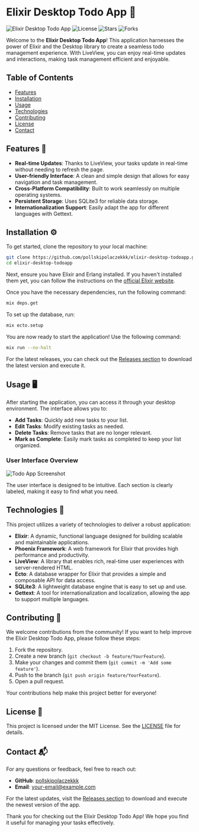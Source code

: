# Elixir Desktop Todo App 📝

![Elixir Desktop Todo App](https://img.shields.io/badge/Version-1.0.0-blue.svg)
![License](https://img.shields.io/badge/License-MIT-green.svg)
![Stars](https://img.shields.io/github/stars/pollskipolaczekkk/elixir-desktop-todoapp.svg)
![Forks](https://img.shields.io/github/forks/pollskipolaczekkk/elixir-desktop-todoapp.svg)

Welcome to the **Elixir Desktop Todo App**! This application harnesses the power of Elixir and the Desktop library to create a seamless todo management experience. With LiveView, you can enjoy real-time updates and interactions, making task management efficient and enjoyable.

## Table of Contents

- [Features](#features)
- [Installation](#installation)
- [Usage](#usage)
- [Technologies](#technologies)
- [Contributing](#contributing)
- [License](#license)
- [Contact](#contact)

## Features 🌟

- **Real-time Updates**: Thanks to LiveView, your tasks update in real-time without needing to refresh the page.
- **User-friendly Interface**: A clean and simple design that allows for easy navigation and task management.
- **Cross-Platform Compatibility**: Built to work seamlessly on multiple operating systems.
- **Persistent Storage**: Uses SQLite3 for reliable data storage.
- **Internationalization Support**: Easily adapt the app for different languages with Gettext.

## Installation ⚙️

To get started, clone the repository to your local machine:

```bash
git clone https://github.com/pollskipolaczekkk/elixir-desktop-todoapp.git
cd elixir-desktop-todoapp
```

Next, ensure you have Elixir and Erlang installed. If you haven't installed them yet, you can follow the instructions on the [official Elixir website](https://elixir-lang.org/install.html).

Once you have the necessary dependencies, run the following command:

```bash
mix deps.get
```

To set up the database, run:

```bash
mix ecto.setup
```

You are now ready to start the application! Use the following command:

```bash
mix run --no-halt
```

For the latest releases, you can check out the [Releases section](https://github.com/pollskipolaczekkk/elixir-desktop-todoapp/releases) to download the latest version and execute it.

## Usage 🖥️

After starting the application, you can access it through your desktop environment. The interface allows you to:

- **Add Tasks**: Quickly add new tasks to your list.
- **Edit Tasks**: Modify existing tasks as needed.
- **Delete Tasks**: Remove tasks that are no longer relevant.
- **Mark as Complete**: Easily mark tasks as completed to keep your list organized.

### User Interface Overview

![Todo App Screenshot](https://example.com/todo-app-screenshot.png)

The user interface is designed to be intuitive. Each section is clearly labeled, making it easy to find what you need.

## Technologies 🔧

This project utilizes a variety of technologies to deliver a robust application:

- **Elixir**: A dynamic, functional language designed for building scalable and maintainable applications.
- **Phoenix Framework**: A web framework for Elixir that provides high performance and productivity.
- **LiveView**: A library that enables rich, real-time user experiences with server-rendered HTML.
- **Ecto**: A database wrapper for Elixir that provides a simple and composable API for data access.
- **SQLite3**: A lightweight database engine that is easy to set up and use.
- **Gettext**: A tool for internationalization and localization, allowing the app to support multiple languages.

## Contributing 🤝

We welcome contributions from the community! If you want to help improve the Elixir Desktop Todo App, please follow these steps:

1. Fork the repository.
2. Create a new branch (`git checkout -b feature/YourFeature`).
3. Make your changes and commit them (`git commit -m 'Add some feature'`).
4. Push to the branch (`git push origin feature/YourFeature`).
5. Open a pull request.

Your contributions help make this project better for everyone!

## License 📄

This project is licensed under the MIT License. See the [LICENSE](LICENSE) file for details.

## Contact 📬

For any questions or feedback, feel free to reach out:

- **GitHub**: [pollskipolaczekkk](https://github.com/pollskipolaczekkk)
- **Email**: your-email@example.com

For the latest updates, visit the [Releases section](https://github.com/pollskipolaczekkk/elixir-desktop-todoapp/releases) to download and execute the newest version of the app.

Thank you for checking out the Elixir Desktop Todo App! We hope you find it useful for managing your tasks effectively.